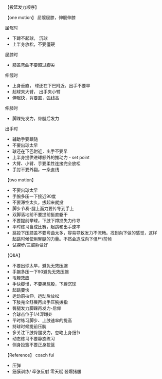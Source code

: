 

【投篮发力顺序】

【one motion】
屈髋屈膝，伸髋伸膝

屈髋时
* 下蹲不起球， 沉球
* 上半身放松，不要僵硬

屈膝时
* 膝盖弯曲不要超过脚尖

伸髋时
* 上身垂直， 球还在下巴附近，出手不要早
* 起球夹大臂， 出手夹小臂
* 伸髋快，背要直，弧线高

伸膝时
* 脚踝先发力，臀腿后发力

出手时
* 辅助手要跟随
* 不要出球太早
* 球还在下巴附近，出手不要早
* 上半身提供进球额外的推动力 - set point
* 大臂、小臂、手要柔性连接完全放松
* 手肘不要外翻，一条直线

【two motion】
* 不要出球太早
* 手腕多压一下接近90度
* 不要滞空太久，拔起来就投
* 脚步节奏-腿上面力要传导到手上
* 双脚落地前不要提前挺直躯干
* 不要提前举球，下肢下蹲损失力传导
* 平时练习当成比赛，起跳和出手速率
* 跳投下压膝盖不要弯曲太多，容易导致发力不流畅。找到向下做的感觉，这样起跳时候使用臀腿的力量。不然会造成向下僵尸/前倾
* 试探步/三威胁做好

【Q&A】
* 不要出球太早，避免无效压腕
* 手腕多压一下90避免无效压腕
* 甩鞭效应
* 手快脚慢，不要撅屁股，下蹲沉球
* 起跳要快
* 运动前拉伸，运动后放松
* 下肢完全舒展再出手压腕拨指
* 臀腿发力脚踝再发力-后仰
* 合球点位于1/4深蹲处
* 平时练习脚步、上肢速率的提高
* 持球时候提前压腕
* 多关注下肢臀腿发力，忽略上身细节
* 动态练习不要静态练习
* 侧身投篮不要正身投篮

【Reference】
coach fui
* 压弹
* 筋膜训练/ 牵张反射
  零天赋
  酱爆猪腰

